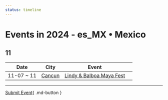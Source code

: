 ```yaml
---
status: timeline
---
```


# Events in 2024 - es_MX • Mexico

## 11

| Date | City | Event | |
| --- | --- | --- | --- |
| 11-07 ~ 11 | [Cancun](Cancun.md) | [Lindy & Balboa Maya Fest](lindy-n-balboa-maya-fest.md) |  |

---

[Submit Event](https://github.com/swingdance/events/issues/new?assignees=&labels=add+event&projects=&template=02-add_entity.yml&title=Add%20Event%3A%20es_MX%20%E2%80%A2%20%3CName%3E&region=es_MX&province=&city=&org_id=){ .md-button }
